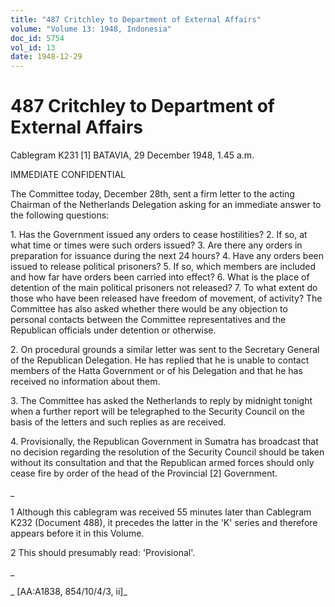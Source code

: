 ```yaml
---
title: "487 Critchley to Department of External Affairs"
volume: "Volume 13: 1948, Indonesia"
doc_id: 5754
vol_id: 13
date: 1948-12-29
---
```


# 487 Critchley to Department of External Affairs

Cablegram K231 [1] BATAVIA, 29 December 1948, 1.45 a.m.

IMMEDIATE CONFIDENTIAL

The Committee today, December 28th, sent a firm letter to the acting Chairman of the Netherlands Delegation asking for an immediate answer to the following questions:

1\. Has the Government issued any orders to cease hostilities? 2. If so, at what time or times were such orders issued? 3. Are there any orders in preparation for issuance during the next 24 hours? 4. Have any orders been issued to release political prisoners? 5. If so, which members are included and how far have orders been carried into effect? 6. What is the place of detention of the main political prisoners not released? 7. To what extent do those who have been released have freedom of movement, of activity? The Committee has also asked whether there would be any objection to personal contacts between the Committee representatives and the Republican officials under detention or otherwise.

2\. On procedural grounds a similar letter was sent to the Secretary General of the Republican Delegation. He has replied that he is unable to contact members of the Hatta Government or of his Delegation and that he has received no information about them.

3\. The Committee has asked the Netherlands to reply by midnight tonight when a further report will be telegraphed to the Security Council on the basis of the letters and such replies as are received.

4\. Provisionally, the Republican Government in Sumatra has broadcast that no decision regarding the resolution of the Security Council should be taken without its consultation and that the Republican armed forces should only cease fire by order of the head of the Provincial [2] Government.

_

1 Although this cablegram was received 55 minutes later than Cablegram K232 (Document 488), it precedes the latter in the 'K' series and therefore appears before it in this Volume.

2 This should presumably read: 'Provisional'.

_

_ [AA:A1838, 854/10/4/3, ii]_
